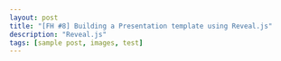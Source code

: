 ```yaml
---
layout: post
title: "[FH #8] Building a Presentation template using Reveal.js"
description: "Reveal.js"
tags: [sample post, images, test]
---
```

